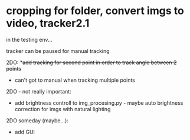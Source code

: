 # cropping for folder, convert imgs to video, tracker2.1 
in the testing env...

tracker can be paused for manual tracking


2DO:
*~~add tracking for second point in order to track angle between 2 points~~
* can't got to manual when tracking multiple points


2DO - not really important:
* add brightness controll to img_procesing.py - maybe auto brightness correction for imgs with natural lighting

2DO someday (maybe...):
* add GUI


